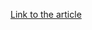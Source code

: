 [Link to the article](https://blog.talosintelligence.com/2017/05/konni-malware-under-radar-for-years.html)
